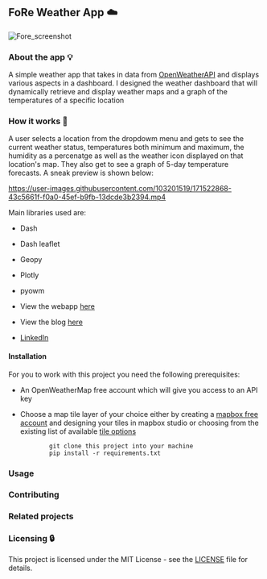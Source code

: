 ## FoRe Weather App :cloud:

![Fore_screenshot](https://user-images.githubusercontent.com/70502261/170562199-86f0e025-bb8a-41b8-96e6-fdd851d48b5a.png)


### About the app :bulb:
A simple weather app that takes in data from [OpenWeatherAPI](https://openweathermap.org/) and displays various aspects in a dashboard.
I designed the weather dashboard that will dynamically retrieve and display weather maps and a graph of the temperatures of a specific location

### How it works :feet:

A user selects a location from the dropdowm menu and gets to see the current weather status, temperatures both minimum and maximum, the humidity as a percenatge as well as the weather icon displayed on that location's map. They also get to see a graph of 5-day temperature forecasts. A sneak preview is shown below:


https://user-images.githubusercontent.com/103201519/171522868-43c5661f-f0a0-45ef-b9fb-13dcde3b2394.mp4

Main libraries used are:
* Dash
* Dash leaflet
* Geopy
* Plotly
* pyowm

* View the webapp [here](https://foreweatherapp.herokuapp.com/)
* View the blog [here](https://medium.com/@joywanjiru879/fore-weather-app-745daff2bea7)
* [LinkedIn](https://www.linkedin.com/in/joy-wanjiru-b717a0240/)

#### Installation

For you to work with this project you need the following prerequisites:
* An OpenWeatherMap free account which will give you access to an API key
* Choose a map tile layer of your choice either by creating a [mapbox free account](https://account.mapbox.com/auth/signup/) and designing your tiles in mapbox studio or choosing from the existing list of available [tile options](http://leaflet-extras.github.io/leaflet-providers/preview/)


         
              git clone this project into your machine
              pip install -r requirements.txt
        


### Usage


### Contributing

### Related projects

### Licensing :lock:
This project is licensed under the MIT License - see the [LICENSE](https://github.com/Her-o1/weather_project/blob/main/LICENSE) file for details.
